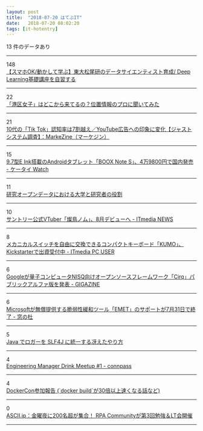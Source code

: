 ```yaml
---
layout: post
title:  "2018-07-20 はてぶIT"
date:   2018-07-20 08:02:20
tags: [it-hotentry]
---
```

13 件のデータあり

<hr><div class="row">
<div class="col-1"><span class="badge badge-pill badge-success h2">148</span></div>
<div class="col-11"><a href='https://qiita.com/tomo_makes/items/5d6f5860bb793e3b354a#1-%E5%85%AC%E9%96%8B%E8%B3%87%E6%96%99%E3%82%92%E3%83%80%E3%82%A6%E3%83%B3%E3%83%AD%E3%83%BC%E3%83%89%E3%81%99%E3%82%8B' target='_blank'>【スマホOK/動かして学ぶ】東大松尾研のデータサイエンティスト育成/ Deep Learning基礎講座を自習する</a></div>
</div>
<hr>
<div class="row">
<div class="col-1"><span class="badge badge-pill badge-success h2">22</span></div>
<div class="col-11"><a href='https://www.buzzfeed.com/jp/cinarra/minatoku-joshi' target='_blank'>「港区女子」はどこから来てるの？位置情報のプロに聞いてみた</a></div>
</div>
<hr>
<div class="row">
<div class="col-1"><span class="badge badge-pill badge-success h2">21</span></div>
<div class="col-11"><a href='https://markezine.jp/article/detail/28911' target='_blank'>10代の「Tik Tok」認知率は7割越え／YouTube広告への印象に変化【ジャストシステム調査】：MarkeZine（マーケジン）</a></div>
</div>
<hr>
<div class="row">
<div class="col-1"><span class="badge badge-pill badge-success h2">15</span></div>
<div class="col-11"><a href='https://k-tai.watch.impress.co.jp/docs/news/1133660.html' target='_blank'>9.7型E Ink搭載のAndroidタブレット「BOOX Note S」、4万9800円で国内発売 - ケータイ Watch</a></div>
</div>
<hr>
<div class="row">
<div class="col-1"><span class="badge badge-pill badge-success h2">11</span></div>
<div class="col-11"><a href='https://www.slideshare.net/takeda/ss-106549043' target='_blank'>研究オープンデータにおける大学と研究者の役割</a></div>
</div>
<hr>
<div class="row">
<div class="col-1"><span class="badge badge-pill badge-success h2">10</span></div>
<div class="col-11"><a href='http://www.itmedia.co.jp/news/articles/1807/19/news063.html' target='_blank'>サントリー公式VTuber「燦鳥ノム」、8月デビューへ - ITmedia NEWS</a></div>
</div>
<hr>
<div class="row">
<div class="col-1"><span class="badge badge-pill badge-success h2">8</span></div>
<div class="col-11"><a href='http://www.itmedia.co.jp/pcuser/articles/1807/19/news083.html' target='_blank'>メカニカルスイッチを自由に交換できるコンパクトキーボード「KUMO」、Kickstarterで出資受付中 - ITmedia PC USER</a></div>
</div>
<hr>
<div class="row">
<div class="col-1"><span class="badge badge-pill badge-success h2">6</span></div>
<div class="col-11"><a href='https://gigazine.net/news/20180719-google-cirq/' target='_blank'>Googleが量子コンピュータNISQ向けオープンソースフレームワーク「Cirq」パブリックアルファ版を発表 - GIGAZINE</a></div>
</div>
<hr>
<div class="row">
<div class="col-1"><span class="badge badge-pill badge-success h2">6</span></div>
<div class="col-11"><a href='https://forest.watch.impress.co.jp/docs/news/1133701.html' target='_blank'>Microsoftが無償提供する脆弱性緩和ツール「EMET」のサポートが7月31日で終了 - 窓の杜</a></div>
</div>
<hr>
<div class="row">
<div class="col-1"><span class="badge badge-pill badge-success h2">5</span></div>
<div class="col-11"><a href='https://qiita.com/kazuki-ma/items/13c426e4dccf5cc4d843' target='_blank'>Java でロガーを SLF4J に統一する冴えたやり方</a></div>
</div>
<hr>
<div class="row">
<div class="col-1"><span class="badge badge-pill badge-success h2">4</span></div>
<div class="col-11"><a href='https://mercari.connpass.com/event/94467/' target='_blank'>Engineering Manager Drink Meetup #1 - connpass</a></div>
</div>
<hr>
<div class="row">
<div class="col-1"><span class="badge badge-pill badge-success h2">4</span></div>
<div class="col-11"><a href='https://www.slideshare.net/AkihiroSuda/dockercon-docker-build30' target='_blank'>DockerCon参加報告 (`docker build`が30倍以上速くなる話など)</a></div>
</div>
<hr>
<div class="row">
<div class="col-1"><span class="badge badge-pill badge-success h2">0</span></div>
<div class="col-11"><a href='http://ascii.jp/elem/000/001/713/1713198/' target='_blank'>ASCII.jp：金曜夜に200名超が集合！ RPA Communityが第3回勉強＆LT会開催</a></div>
</div>
<hr>
